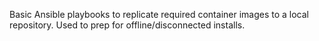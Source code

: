 Basic Ansible playbooks to replicate required container images to a local repository. Used to prep for offline/disconnected installs.
